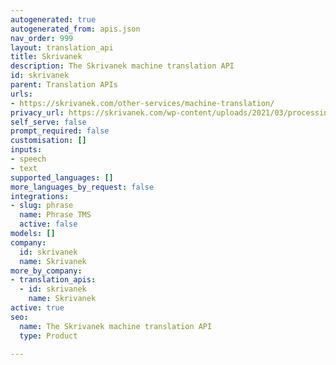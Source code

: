 ```yaml
---
autogenerated: true
autogenerated_from: apis.json
nav_order: 999
layout: translation_api
title: Skrivanek
description: The Skrivanek machine translation API
id: skrivanek
parent: Translation APIs
urls:
- https://skrivanek.com/other-services/machine-translation/
privacy_url: https://skrivanek.com/wp-content/uploads/2021/03/processing-and-protection-of-personal-data-in-skrivanek-0.pdf
self_serve: false
prompt_required: false
customisation: []
inputs:
- speech
- text
supported_languages: []
more_languages_by_request: false
integrations:
- slug: phrase
  name: Phrase TMS
  active: false
models: []
company:
  id: skrivanek
  name: Skrivanek
more_by_company:
- translation_apis:
  - id: skrivanek
    name: Skrivanek
active: true
seo:
  name: The Skrivanek machine translation API
  type: Product

---
```


